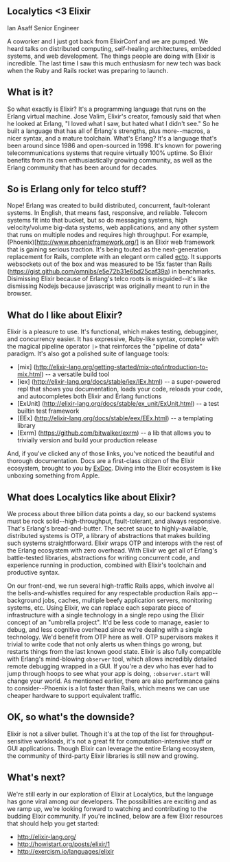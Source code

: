 ## Localytics <3 Elixir

Ian Asaff
Senior Engineer

A coworker and I just got back from ElixirConf and we are pumped. We heard talks on distributed computing, self-healing architectures, embedded systems, and web development. The things people are doing with Elixir is incredible. The last time I saw this much enthusiasm for new tech was back when the Ruby and Rails rocket was preparing to launch.

## What is it?
So what exactly is Elixir? It's a programming language that runs on the Erlang virtual machine. Jose Valim, Elixir's creator, famously said that when he looked at Erlang, "I loved what I saw, but hated what I didn't see." So he built a language that has all of Erlang's strengths, plus more--macros, a nicer syntax, and a mature toolchain. What's Erlang? It's a language that's been around since 1986 and open-sourced in 1998. It's known for powering telecommunications systems that require virtually 100% uptime. So Elixir benefits from its own enthusiastically growing community, as well as the Erlang community that has been around for decades.

## So is Erlang only for telco stuff?
Nope! Erlang was created to build distributed, concurrent, fault-tolerant systems. In English, that means fast, responsive, and reliable. Telecom systems fit into that bucket, but so do messaging systems, high velocity/volume big-data systems, web applications, and any other system that runs on multiple nodes and requires high throughput. For example, (Phoenix)[http://www.phoenixframework.org/] is an Elixir web framework that is gaining serious traction. It's being touted as the next-generation replacement for Rails, complete with an elegant orm called [ecto](https://github.com/elixir-lang/ecto). It supports websockets out of the box and was measured to be 15x faster than Rails (https://gist.github.com/omnibs/e5e72b31e6bd25caf39a) in benchmarks. Disimissing Elixir because of Erlang's telco roots is misguided--it's like dismissing Nodejs because javascript was originally meant to run in the browser.

## What do I like about Elixir?
Elixir is a pleasure to use. It's functional, which makes testing, debugginer, and concurrency easier. It has expressive, Ruby-like syntax, complete with the magical pipeline operator `|>` that reinforces the "pipeline of data" paradigm. It's also got a polished suite of language tools:

 * [mix] (http://elixir-lang.org/getting-started/mix-otp/introduction-to-mix.html) -- a versatile build tool
 * [iex] (http://elixir-lang.org/docs/stable/iex/IEx.html) -- a super-powered repl that shows you documentation, loads your code, reloads your code, and autocompletes both Elixir and Erlang functions
 * [ExUnit] (http://elixir-lang.org/docs/stable/ex_unit/ExUnit.html) -- a test builtin test framework
 * [EEx] (http://elixir-lang.org/docs/stable/eex/EEx.html) -- a templating library
 * [Exrm] (https://github.com/bitwalker/exrm) -- a lib that allows you to trivially version and build your production release

And, if you've clicked any of those links, you've noticed the beautiful and thorough documentation. Docs are a first-class citizen of the Elixir ecosystem, brought to you by [ExDoc](https://github.com/elixir-lang/ex_doc). Diving into the Elixir ecosystem is like unboxing something from Apple.

## What does Localytics like about Elixir?
We process about three billion data points a day, so our backend systems must be rock solid--high-throughput, fault-tolerant, and always responsive. That's Erlang's bread-and-butter. The secret sauce to highly-available, distributed systems is OTP, a library of abstractions that makes building such systems straightforward. Elixir wraps OTP and interops with the rest of the Erlang ecosystem with zero overhead. With Elixir we get all of Erlang's battle-tested libraries, abstractions for writing concurrent code, and experience running in production, combined with Elixir's toolchain and productive syntax.

On our front-end, we run several high-traffic Rails apps, which involve all the bells-and-whistles required for any respectable production Rails app--background jobs, caches, multiple beefy application servers, monitoring systems, etc. Using Elixir, we can replace each separate piece of infrastructure with a single technology in a single repo using the Elixir concept of an "umbrella project". It'd be less code to manage, easier to debug, and less cognitive overhead since we're dealing with a single technology. We'd benefit from OTP here as well. OTP supervisors makes it trivial to write code that not only alerts us when things go wrong, but restarts things from the last known good state. Elixir is also fully compatible with Erlang's mind-blowing `observer` tool, which allows incredibly detailed remote debugging wrapped in a GUI. If you're a dev who has ever had to jump through hoops to see what your app is doing, `:observer.start` will change your world. As mentioned earlier, there are also performance gains to consider--Phoenix is a lot faster than Rails, which means we can use cheaper hardware to support equivalent traffic.

## OK, so what's the downside?
Elixir is not a silver bullet. Though it's at the top of the list for throughput-sensitive workloads, it's not a great fit for computation-intensive stuff or GUI applications. Though Elixir can leverage the entire Erlang ecosystem, the community of third-party Elixir libraries is still new and growing.

## What's next?
We're still early in our exploration of Elixir at Localytics, but the language has gone viral among our developers. The possibilities are exciting and as we ramp up, we're looking forward to watching and contributing to the budding Elixir community. If you're inclined, below are a few Elixir resources that should help you get started:

* http://elixir-lang.org/
* http://howistart.org/posts/elixir/1
* http://exercism.io/languages/elixir
